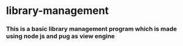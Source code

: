 # library-management 

### This is a basic library management program which is made using node js and pug as view engine